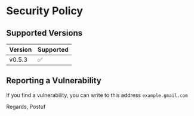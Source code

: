 # Security Policy

## Supported Versions

| Version | Supported          |
| ------- | ------------------ |
| v0.5.3  | :white_check_mark: |

## Reporting a Vulnerability

If you find a vulnerability, you can write to this address `example.gmail.com`

Regards, Postuf 
